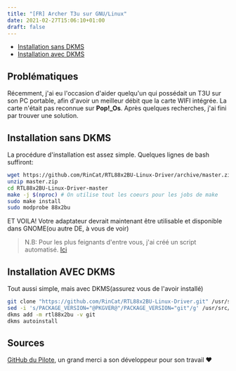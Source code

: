 ```yaml
---
title: "[FR] Archer T3u sur GNU/Linux"
date: 2021-02-27T15:06:10+01:00
draft: false
---
```


- [Installation sans DKMS](#installation-sans-dkms)
- [Installation avec DKMS](#installation-avec-dkms)

## Problématiques

Récemment, j'ai eu l'occasion d'aider quelqu'un qui possédait un T3U sur son PC portable, afin d'avoir un meilleur débit que la carte WIFI intégrée. La carte n'était pas reconnue sur **Pop!\_Os**. Après quelques recherches, j'ai fini par trouver une solution.

## Installation sans DKMS

La procédure d'installation est assez simple. Quelques lignes de bash suffiront:

```bash
wget https://github.com/RinCat/RTL88x2BU-Linux-Driver/archive/master.zip
unzip master.zip
cd RTL88x2BU-Linux-Driver-master
make -j $(nproc) # On utilise tout les coeurs pour les jobs de make
sudo make install
sudo modprobe 88x2bu
```

ET VOILA! Votre adaptateur devrait maintenant être utilisable et disponible dans GNOME(ou autre DE, à vous de voir)

> N.B: Pour les plus feignants d'entre vous, j'ai créé un script automatisé. [Ici](https://github.com/Woomymy/Archer-T3U-Linux)

## Installation AVEC DKMS

Tout aussi simple, mais avec DKMS(assurez vous de l'avoir installé)

```bash
git clone "https://github.com/RinCat/RTL88x2BU-Linux-Driver.git" /usr/src/rtl88x2bu-git
sed -i 's/PACKAGE_VERSION="@PKGVER@"/PACKAGE_VERSION="git"/g' /usr/src/rtl88x2bu-git/dkms.conf
dkms add -m rtl88x2bu -v git
dkms autoinstall
```

## Sources

[GitHub du Pilote](https://github.com/RinCat/RTL88x2BU-Linux-Driver), un grand merci a son développeur pour son travail ❤️

